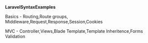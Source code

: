 **LaravelSyntaxExamples**

Basics - Routing,Route groups, Middleware,Request,Response,Session,Cookies

MVC - Controller,Views,Blade Template,Template Inheritence,Forms Validation
